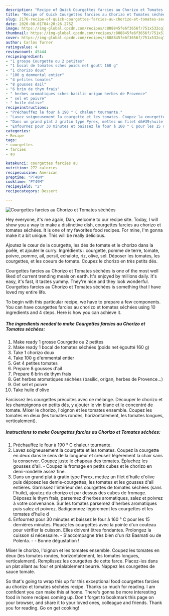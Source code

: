 ```yaml
---
description: "Recipe of Quick Courgettes farcies au Chorizo et Tomates séchées"
title: "Recipe of Quick Courgettes farcies au Chorizo et Tomates séchées"
slug: 2176-recipe-of-quick-courgettes-farcies-au-chorizo-et-tomates-sechees
date: 2020-08-01T04:20:26.275Z
image: https://img-global.cpcdn.com/recipes/c808845fe6f3656f/751x532cq70/courgettes-farcies-au-chorizo-et-tomates-sechees-photo-principale-de-la-recette.jpg
thumbnail: https://img-global.cpcdn.com/recipes/c808845fe6f3656f/751x532cq70/courgettes-farcies-au-chorizo-et-tomates-sechees-photo-principale-de-la-recette.jpg
cover: https://img-global.cpcdn.com/recipes/c808845fe6f3656f/751x532cq70/courgettes-farcies-au-chorizo-et-tomates-sechees-photo-principale-de-la-recette.jpg
author: Carlos Turner
ratingvalue: 4
reviewcount: 45444
recipeingredient:
- "1 grosse Courgette ou 2 petites"
- "1 bocal de tomates sches poids net goutt 160 g"
- "1 chorizo doux"
- "100 g demmental entier"
- "4 petites tomates"
- "8 gousses dail"
- "6 brin de thym frais"
- " herbes aromatiques sches basilic origan herbes de Provence"
- " sel et poivre"
- " huile dolive"
recipeinstructions:
- "Préchauffez le four à 190 ° C chaleur tournante."
- "Lavez soigneusement la courgette et les tomates. Coupez la courgette en deux dans le sens de la longueur et creusez légèrement la chair sans la conserver. Coupez juste le chapeau des tomates. Épluchez les gousses d&#39;ail. Coupez le fromage en petits cubes et le chorizo en demi-rondelle assez fine."
- "Dans un grand plat à gratin type Pyrex, mettez un filet d&#39;huile d&#39;olive puis déposez les demie-courgettes, les tomates et les gousses d&#39;ail entières. Garnissez l&#39;intérieur des courgettes de tomates séchées (sans l&#39;huile), ajoutez du chorizo et par dessus des cubes de fromage. Déposez le thym frais, parsemez d&#39;herbes aromatiques, salez et poivrez à votre convenance. Sur les tomates parsemez d&#39;herbes aromatiques puis salez et poivrez. Badigeonnez légèrement les courgettes et les tomates d&#39;huile d"
- "Enfournez pour 30 minutes et baissez le four à 160 ° C pour les 15 dernières minutes. Piquez les courgettes avec la pointe d&#39;un couteau pour vérifier la cuisson. Elles doivent êtres fondantes. Prolongez la cuisson si nécessaire. S&#39;accompagne très bien d&#39;un riz Basmati ou de Polenta.  Bonne dégustation !"
categories:
- Recipe
tags:
- courgettes
- farcies
- au

katakunci: courgettes farcies au 
nutrition: 272 calories
recipecuisine: American
preptime: "PT40M"
cooktime: "PT49M"
recipeyield: "2"
recipecategory: Dessert

---
```



![Courgettes farcies au Chorizo et Tomates séchées](https://img-global.cpcdn.com/recipes/c808845fe6f3656f/751x532cq70/courgettes-farcies-au-chorizo-et-tomates-sechees-photo-principale-de-la-recette.jpg)

Hey everyone, it's me again, Dan, welcome to our recipe site. Today, I will show you a way to make a distinctive dish, courgettes farcies au chorizo et tomates séchées. It is one of my favorites food recipes. For mine, I'm gonna make it a bit unique. This will be really delicious.

Ajoutez le cœur de la courgette, les dés de tomate et le chorizo dans la poêle, et ajouter le curry. Ingrédients : courgette, pomme de terre, tomate, poivre, pomme, ail, persil, echalote, riz, olive, sel. Déposer les tomates, les courgettes, et les coeurs de tomate. Coupez le chorizo en très petits dés.

Courgettes farcies au Chorizo et Tomates séchées is one of the most well liked of current trending meals on earth. It's enjoyed by millions daily. It's easy, it's fast, it tastes yummy. They're nice and they look wonderful. Courgettes farcies au Chorizo et Tomates séchées is something that I have loved my entire life.


To begin with this particular recipe, we have to prepare a few components. You can have courgettes farcies au chorizo et tomates séchées using 10 ingredients and 4 steps. Here is how you can achieve it.

<!--inarticleads1-->

##### The ingredients needed to make Courgettes farcies au Chorizo et Tomates séchées:

1. Make ready 1 grosse Courgette ou 2 petites
1. Make ready 1 bocal de tomates séchées (poids net égoutté 160 g)
1. Take 1 chorizo doux
1. Take 100 g d&#39;emmental entier
1. Get 4 petites tomates
1. Prepare 8 gousses d&#39;ail
1. Prepare 6 brin de thym frais
1. Get  herbes aromatiques séchées (basilic, origan, herbes de Provence...)
1. Get  sel et poivre
1. Take  huile d&#39;olive


Farcissez les courgettes précuites avec ce mélange. Découper le chorizo et les champignons en petits dés, y ajouter le vin blanc et le concentré de tomate. Mixer le chorizo, l&#39;oignon et les tomates ensemble. Coupez les tomates en deux (les tomates rondes, horizontalement, les tomates longues, verticalement). 

<!--inarticleads2-->

##### Instructions to make Courgettes farcies au Chorizo et Tomates séchées:

1. Préchauffez le four à 190 ° C chaleur tournante.
1. Lavez soigneusement la courgette et les tomates. Coupez la courgette en deux dans le sens de la longueur et creusez légèrement la chair sans la conserver. Coupez juste le chapeau des tomates. Épluchez les gousses d&#39;ail. - Coupez le fromage en petits cubes et le chorizo en demi-rondelle assez fine.
1. Dans un grand plat à gratin type Pyrex, mettez un filet d&#39;huile d&#39;olive puis déposez les demie-courgettes, les tomates et les gousses d&#39;ail entières. Garnissez l&#39;intérieur des courgettes de tomates séchées (sans l&#39;huile), ajoutez du chorizo et par dessus des cubes de fromage. Déposez le thym frais, parsemez d&#39;herbes aromatiques, salez et poivrez à votre convenance. Sur les tomates parsemez d&#39;herbes aromatiques puis salez et poivrez. Badigeonnez légèrement les courgettes et les tomates d&#39;huile d
1. Enfournez pour 30 minutes et baissez le four à 160 ° C pour les 15 dernières minutes. Piquez les courgettes avec la pointe d&#39;un couteau pour vérifier la cuisson. Elles doivent êtres fondantes. Prolongez la cuisson si nécessaire. - S&#39;accompagne très bien d&#39;un riz Basmati ou de Polenta. -  - Bonne dégustation !


Mixer le chorizo, l&#39;oignon et les tomates ensemble. Coupez les tomates en deux (les tomates rondes, horizontalement, les tomates longues, verticalement). Remplissez les courgettes de cette farce. Placez-les dans un plat allant au four et préalablement beurré. Nappez les courgettes de sauce tomate. 

So that's going to wrap this up for this exceptional food courgettes farcies au chorizo et tomates séchées recipe. Thanks so much for reading. I am confident you can make this at home. There's gonna be more interesting food in home recipes coming up. Don't forget to bookmark this page on your browser, and share it to your loved ones, colleague and friends. Thank you for reading. Go on get cooking!
